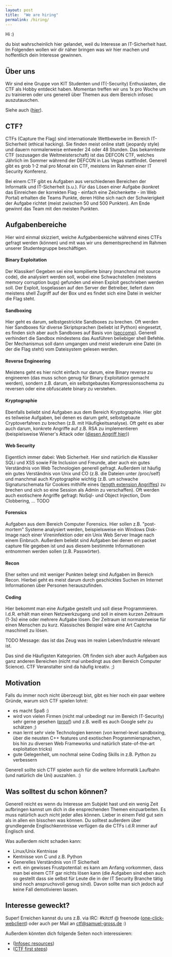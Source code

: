```yaml
---
layout: post
title:  "We are hiring"
permalink: /hiring/
---
```


Hi :)

du bist wahrscheinlich hier gelandet, weil du Interesse an IT-Sicherheit hast.
Im Folgenden wollen wir dir näher bringen was wir hier machen und hoffentlich dein Interesse gewinnen.


## Über uns
Wir sind eine Gruppe von KIT Studenten und IT(-Security) Enthusiasten, die CTF als Hobby entdeckt haben.
Momentan treffen wir uns 1x pro Woche um zu trainieren oder uns generell über Themen aus dem Bereich infosec auszutauschen.

Siehe auch ([hier](/about)).

## CTF?
CTFs (Capture the Flag) sind internationale Wettbewerbe im Bereich IT-Sicherheit (ethical hacking).
Sie finden meist online statt (jeopardy style) und dauern normalerweise entweder 24 oder 48 Stunden.
Das bekannteste CTF (sozusagen die Weltmeisterschaft) ist das DEFCON CTF, welches Jährlich im Sommer während der DEFCON in Las Vegas stattfindet.
Generell gibt es grob 1-2 mal pro Monat ein CTF, meistens im Rahmen einer IT Security Konferenz.

Bei einem CTF gibt es Aufgaben aus verschiedenen Bereichen der Informatik und IT-Sicherheit (s.u.).
Für das Lösen einer Aufgabe (konkret das Einreichen der korrekten Flag - einfach eine Zeichenkette - im Web Portal) erhalten die Teams Punkte, deren Höhe sich nach der Schwierigkeit der Aufgabe richtet (meist zwischen 50 und 500 Punkten).
Am Ende gewinnt das Team mit den meisten Punkten.


## Aufgabenbereiche
Hier wird einmal skizziert, welche Aufgabenbereiche während eines CTFs gefragt werden (können) und mit was wir uns dementsprechend im Rahmen unserer Studentegruppe beschäftigen.

#### Binary Exploitation
Der Klassiker! Gegeben sei eine kompilierte binary (manchmal mit source code), die analysiert werden soll, wobei eine Schwachstellen (meistens memory corruption bugs) gefunden  und einen Exploit geschrieben werden soll.
Der Exploit, losgelassen auf den Server der Betreiber, liefert dann meistens shell Zugriff auf der Box und es findet sich eine Datei in welcher die Flag steht.

#### Sandboxing
Hier geht es darum, selbstgestrickte Sandboxes zu brechen. Oft werden hier Sandboxes für diverse Skriptsprachen (beliebt ist Python) eingesetzt, es finden sich aber auch Sandboxes auf Basis von ([seccomp](http://en.wikipedia.org/wiki/Seccomp)).
Generell verhindert die Sandbox mindestens das Ausführen beliebiger shell Befehle. Der Mechanismus soll dann umgangen und meist wiederum eine Datei (in der die Flag steht) vom Dateisystem gelesen werden.

#### Reverse Engineering
Meistens geht es hier nicht einfach nur darum, eine Binary reverse zu engineeren (das muss schon genug für Binary Exploitation gemacht werden), sondern z.B. darum, ein selbstgebautes Kompressionsschema zu reversen oder eine obfuscatete binary zu verstehen.

#### Kryptographie
Ebenfalls beliebt sind Aufgaben aus dem Bereich Kryptographie.
Hier gibt es teilweise Aufgaben, bei denen es darum geht, selbstgebaute Cryptoverfahren zu brechen (z.B. mit Häufigkeitsanalyse). Oft geht es aber auch darum, konkrete Angriffe auf z.B. RSA zu implementieren (beispielsweise Wiener's Attack oder ([diesen Angriff hier](https://www.cs.unc.edu/~reiter/papers/1996/Eurocrypt.pdf)))

#### Web Security
Eigentlich immer dabei: Web Sicherheit.
Hier sind natürlich die Klassiker SQLi und XSS sowie File Inclusion und Freunde, aber auch ein gutes Verständnis von Web Technologien generell gefragt. Außerdem ist häufig ein gutes Verständnis von Unix und CO (z.B. die Dateien unter /proc/self) und manchmal auch Kryptographie wichtig (z.B. um schwache Signaturschemata für Cookies mithilfe eines ([length extension Angriffes](http://en.wikipedia.org/wiki/Length_extension_attack)) zu brechen und sich so eine Session als Admin zu verschaffen).
Oft werden auch exotischere Angriffe gefragt: NoSql- und Object Injection, Dom Clobbering, ... TODO

#### Forensics
Aufgaben aus dem Bereich Computer Forensics. Hier sollen z.B. "post-mortem" Systeme analysiert werden, beispielsweise ein Windows Disk-Image nach einer Vireninfektion oder ein Unix Web Server Image nach einem Einbruch.
Außerdem beliebt sind Aufgaben bei denen ein packet capture file gegeben ist und aus diesem bestimmte Informationen entnommen werden sollen (z.B. Passwörter).

#### Recon
Eher selten und mit weniger Punkten belegt sind Aufgaben im Bereich Recon. Hierbei geht es meist darum durch geschicktes Suchen im Internet Informationen über Personen herauszufinden.

#### Coding
Hier bekommt man eine Aufgabe gestellt und soll diese Programmieren. I.d.R. erhält man einen Netzwerkzugang und soll in einem kurzen Zeitraum (1-3s) eine oder mehrere Aufgabe lösen. Der Zeitraum ist normalerweise für einen Menschen zu kurz. Klassisches Beispiel wäre eine Art Captcha maschinell zu lösen.


TODO Message: das ist das Zeug was im realen Leben/Industrie relevant ist.

Das sind die Häufigsten Kategorien. Oft finden sich aber auch Aufgaben aus ganz anderen Bereichen (nicht mal unbedingt aus dem Bereich Computer Science). CTF Veranstalter sind da häufig kreativ. ;)


## Motivation
Falls du immer noch nicht überzeugt bist, gibt es hier noch ein paar weitere Gründe, warum sich CTF spielen lohnt:

- es macht Spaß :)
- wird von vielen Firmen (nicht mal unbedingt nur im Bereich IT-Security) sehr gerne gesehen ([proof](http://www.reddit.com/r/netsec/comments/202bsf/hey_guys_we_run_five_infosec_consulting_companies/cfz5pg1)) und z.B. weiß es auch Google sehr zu schätzen ;)
- man lernt sehr viele Technologien kennen (von kernel-level sandboxing, über die neusten C++ features und exotischen Programmiersprachen, bis hin zu diversen Web Frameworks und natürlich state-of-the-art exploitation tricks)
- gute Gelegenheit, um nochmal seine Coding Skills in z.B. Python zu verbessern

Generell sollte sich CTF spielen auch für die weitere Informatik Laufbahn (und natürlich die Uni) auszahlen. :)


## Was solltest du schon können?
Generell reicht es wenn du Interesse am Subjekt hast und ein wenig Zeit aufbringen kannst um dich in die ensprechenden Themen einzuarbeiten. Es muss natürlich auch nicht jeder alles können. Lieber in einem Feld gut sein als in allen ein bisschen was können.
Du solltest außerdem über grundlegende Englischkenntnisse verfügen da die CTFs i.d.R immer auf Englisch sind.

Was außerdem nicht schaden kann:

- Linux/Unix Kentnisse
- Kentnisse von C und z.B. Python
- Generelles Verständnis von IT Sicherheit
- evtl. ein gewisses Frustpotential: es kann am Anfang vorkommen, dass man bei einem CTF gar nichts lösen kann (die Aufgaben sind eben auch so gestellt dass sie selbst für Leute die in der IT Security Branche tätig sind noch anspruchsvoll genug sind). Davon sollte man sich jedoch auf keine Fall demotivieren lassen.


## Interesse geweckt?
Super! Erreichen kannst du uns z.B. via IRC: #kitctf @ freenode ([one-click-webclient](http://tinyurl.com/kitctf-irc))
oder auch per Mail an ctf@samuel-gross.de :)

Außerdem könnten dich folgende Seiten noch interessieren:

- ([Infosec resources](/resources))
- ([CTF first steps](/first-steps))
